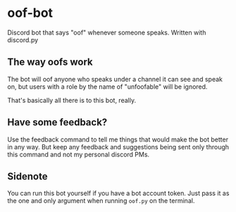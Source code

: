 # oof-bot
Discord bot that says "oof" whenever someone speaks. Written with discord.py

## The way oofs work
The bot will oof anyone who speaks under a channel it can see and speak on, but users with a role by the name of "unfoofable" will be ignored.

That's basically all there is to this bot, really.


## Have some feedback?
Use the feedback command to tell me things that would make the bot better in any way. But keep any feedback and suggestions being sent only through this command and not my personal discord PMs.

## Sidenote
You can run this bot yourself if you have a bot account token. Just pass it as the one and only argument when running `oof.py` on the terminal.